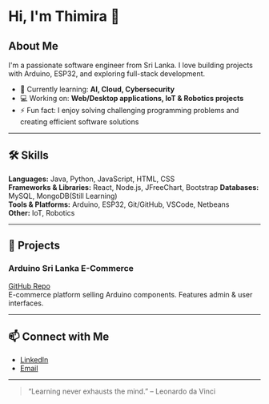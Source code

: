 # Hi, I'm Thimira 👋

## About Me
I'm a passionate software engineer from Sri Lanka. I love building projects with Arduino, ESP32, and exploring full-stack development. 


- 🌱 Currently learning: **AI, Cloud, Cybersecurity**
- 💻 Working on: **Web/Desktop applications, IoT & Robotics projects**
- ⚡ Fun fact: I enjoy solving challenging programming problems and creating efficient software solutions  

---

## 🛠 Skills

**Languages:** Java, Python, JavaScript, HTML, CSS  
**Frameworks & Libraries:** React, Node.js, JFreeChart, Bootstrap 
**Databases:** MySQL, MongoDB(Still Learning)  
**Tools & Platforms:** Arduino, ESP32, Git/GitHub, VSCode, Netbeans  
**Other:** IoT, Robotics  

---

## 🔭 Projects

### **Arduino Sri Lanka E-Commerce**
[GitHub Repo](https://github.com/thimiraw3/arduino-srilanka)  
E-commerce platform selling Arduino components. Features admin & user interfaces.

---

## 📫 Connect with Me
- [LinkedIn](https://www.linkedin.com/in/thimira-wassana-724007382/)  
- [Email](mailto:thimiraw3@gmail.com)  

---

> “Learning never exhausts the mind.” – Leonardo da Vinci
